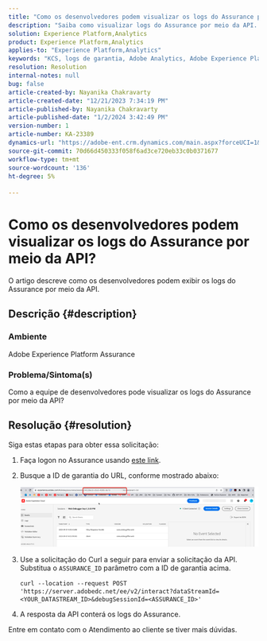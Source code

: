 ```yaml
---
title: "Como os desenvolvedores podem visualizar os logs do Assurance por meio da API?"
description: "Saiba como visualizar logs do Assurance por meio da API. Envie a solicitação de API e substitua a ID de garantia conforme descrito."
solution: Experience Platform,Analytics
product: Experience Platform,Analytics
applies-to: "Experience Platform,Analytics"
keywords: "KCS, logs de garantia, Adobe Analytics, Adobe Experience Platform"
resolution: Resolution
internal-notes: null
bug: false
article-created-by: Nayanika Chakravarty
article-created-date: "12/21/2023 7:34:19 PM"
article-published-by: Nayanika Chakravarty
article-published-date: "1/2/2024 3:42:49 PM"
version-number: 1
article-number: KA-23389
dynamics-url: "https://adobe-ent.crm.dynamics.com/main.aspx?forceUCI=1&pagetype=entityrecord&etn=knowledgearticle&id=c9ba8cea-37a0-ee11-be37-6045bd006239"
source-git-commit: 70d66d450333f058f6ad3ce720eb33c0b0371677
workflow-type: tm+mt
source-wordcount: '136'
ht-degree: 5%

---
```


# Como os desenvolvedores podem visualizar os logs do Assurance por meio da API?


O artigo descreve como os desenvolvedores podem exibir os logs do Assurance por meio da API.

## Descrição {#description}


### Ambiente

Adobe Experience Platform Assurance

### Problema/Sintoma(s)

Como a equipe de desenvolvedores pode visualizar os logs do Assurance por meio da API?


## Resolução {#resolution}


Siga estas etapas para obter essa solicitação:

1. Faça logon no Assurance usando [este link](https://experience.adobe.com/assurance).
2. Busque a ID de garantia do URL, conforme mostrado abaixo:

   ![](assets/41e62e4b-3ba0-ee11-be37-6045bd006239.png)
3. Use a solicitação do Curl a seguir para enviar a solicitação da API. Substitua o `ASSURANCE_ID` parâmetro com a ID de garantia acima.<br>


   ```
   curl --location --request POST 'https://server.adobedc.net/ee/v2/interact?dataStreamId= <YOUR_DATASTREAM_ID>&debugSessionId=<ASSURANCE_ID>'
   ```


4. A resposta da API conterá os logs do Assurance.


Entre em contato com o Atendimento ao cliente se tiver mais dúvidas.
